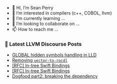 - 👋 Hi, I’m Sean Perry
- 👀 I’m interested in compilers (c++, COBOL, llvm)
- 🌱 I’m currently learning ...
- 💞️ I’m looking to collaborate on ...
- 📫 How to reach me ...

<!---
s66perry/s66perry is a ✨ special ✨ repository because its `README.md` (this file) appears on your GitHub profile.
You can click the Preview link to take a look at your changes.
--->
### 📕 Latest LLVM Discourse Posts

<!-- DISCOURSE-LLVM:START -->
- [GLOBAL hidden symbols handling in LLD](https://discourse.llvm.org/t/global-hidden-symbols-handling-in-lld/63666#post_1)
- [Removing `vector-to-rocdl`](https://discourse.llvm.org/t/removing-vector-to-rocdl/63665#post_1)
- [[RFC] In-tree Swift Bindings](https://discourse.llvm.org/t/rfc-in-tree-swift-bindings/63562#post_20)
- [[RFC] In-tree Swift Bindings](https://discourse.llvm.org/t/rfc-in-tree-swift-bindings/63562#post_19)
- [Dogfood part2: breaking the dependency](https://discourse.llvm.org/t/dogfood-part2-breaking-the-dependency/63664#post_1)
<!-- DISCOURSE-LLVM:END -->
